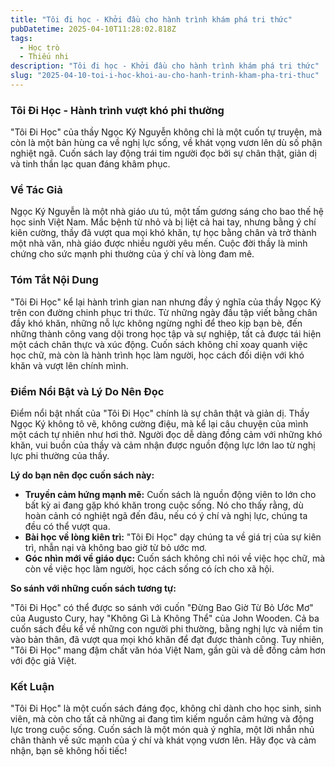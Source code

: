 ```yaml
---
title: "Tôi đi học - Khởi đầu cho hành trình khám phá tri thức"
pubDatetime: 2025-04-10T11:28:02.818Z
tags:
  - Học trò
  - Thiếu nhi
description: "Tôi đi học - Khởi đầu cho hành trình khám phá tri thức"
slug: "2025-04-10-toi-i-hoc-khoi-au-cho-hanh-trinh-kham-pha-tri-thuc"
---
```


### Tôi Đi Học - Hành trình vượt khó phi thường

"Tôi Đi Học" của thầy Ngọc Ký Nguyễn không chỉ là một cuốn tự truyện, mà còn là một bản hùng ca về nghị lực sống, về khát vọng vươn lên dù số phận nghiệt ngã. Cuốn sách lay động trái tim người đọc bởi sự chân thật, giản dị và tinh thần lạc quan đáng khâm phục.

### Về Tác Giả

Ngọc Ký Nguyễn là một nhà giáo ưu tú, một tấm gương sáng cho bao thế hệ học sinh Việt Nam. Mắc bệnh từ nhỏ và bị liệt cả hai tay, nhưng bằng ý chí kiên cường, thầy đã vượt qua mọi khó khăn, tự học bằng chân và trở thành một nhà văn, nhà giáo được nhiều người yêu mến. Cuộc đời thầy là minh chứng cho sức mạnh phi thường của ý chí và lòng đam mê.

### Tóm Tắt Nội Dung

"Tôi Đi Học" kể lại hành trình gian nan nhưng đầy ý nghĩa của thầy Ngọc Ký trên con đường chinh phục tri thức. Từ những ngày đầu tập viết bằng chân đầy khó khăn, những nỗ lực không ngừng nghỉ để theo kịp bạn bè, đến những thành công vang dội trong học tập và sự nghiệp, tất cả được tái hiện một cách chân thực và xúc động. Cuốn sách không chỉ xoay quanh việc học chữ, mà còn là hành trình học làm người, học cách đối diện với khó khăn và vượt lên chính mình.

### Điểm Nổi Bật và Lý Do Nên Đọc

Điểm nổi bật nhất của "Tôi Đi Học" chính là sự chân thật và giản dị. Thầy Ngọc Ký không tô vẽ, không cường điệu, mà kể lại câu chuyện của mình một cách tự nhiên như hơi thở. Người đọc dễ dàng đồng cảm với những khó khăn, vui buồn của thầy và cảm nhận được nguồn động lực lớn lao từ nghị lực phi thường của thầy.

**Lý do bạn nên đọc cuốn sách này:**

*   **Truyền cảm hứng mạnh mẽ:** Cuốn sách là nguồn động viên to lớn cho bất kỳ ai đang gặp khó khăn trong cuộc sống. Nó cho thấy rằng, dù hoàn cảnh có nghiệt ngã đến đâu, nếu có ý chí và nghị lực, chúng ta đều có thể vượt qua.
*   **Bài học về lòng kiên trì:** "Tôi Đi Học" dạy chúng ta về giá trị của sự kiên trì, nhẫn nại và không bao giờ từ bỏ ước mơ.
*   **Góc nhìn mới về giáo dục:** Cuốn sách không chỉ nói về việc học chữ, mà còn về việc học làm người, học cách sống có ích cho xã hội.

**So sánh với những cuốn sách tương tự:**

"Tôi Đi Học" có thể được so sánh với cuốn "Đừng Bao Giờ Từ Bỏ Ước Mơ" của Augusto Cury, hay "Không Gì Là Không Thể" của John Wooden. Cả ba cuốn sách đều kể về những con người phi thường, bằng nghị lực và niềm tin vào bản thân, đã vượt qua mọi khó khăn để đạt được thành công. Tuy nhiên, "Tôi Đi Học" mang đậm chất văn hóa Việt Nam, gần gũi và dễ đồng cảm hơn với độc giả Việt.

### Kết Luận

"Tôi Đi Học" là một cuốn sách đáng đọc, không chỉ dành cho học sinh, sinh viên, mà còn cho tất cả những ai đang tìm kiếm nguồn cảm hứng và động lực trong cuộc sống. Cuốn sách là một món quà ý nghĩa, một lời nhắn nhủ chân thành về sức mạnh của ý chí và khát vọng vươn lên. Hãy đọc và cảm nhận, bạn sẽ không hối tiếc!
